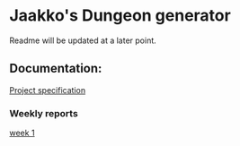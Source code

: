 # Jaakko's Dungeon generator

Readme will be updated at a later point. 

## Documentation:

[Project specification](https://github.com/Jiisala/Tiralabra-2022/blob/main/Documentation/project_specification.md)

### Weekly reports

[week 1](https://github.com/Jiisala/Tiralabra-2022/blob/main/Documentation/Weekly_report_1.md)
